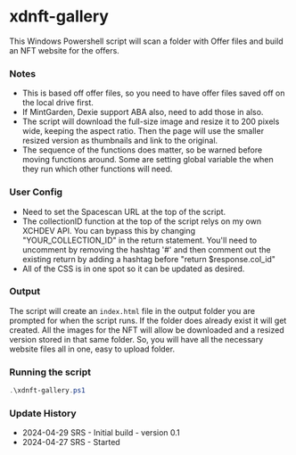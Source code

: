# xdnft-gallery

This Windows Powershell script will scan a folder with Offer files and build an NFT website for the offers. 

### Notes

* This is based off offer files, so you need to have offer files saved off on the local drive first.
* If MintGarden, Dexie support ABA also, need to add those in also.
* The script will download the full-size image and resize it to 200 pixels wide, keeping the aspect ratio. Then the page will use the smaller resized version as thumbnails and link to the original.
* The sequence of the functions does matter, so be warned before moving functions around. Some are setting global variable the when they run which other functions will need.

### User Config

* Need to set the Spacescan URL at the top of the script.
* The collectionID function at the top of the script relys on my own XCHDEV API. You can bypass this by changing "YOUR_COLLECTION_ID" in the return statement. You'll need to uncomment by removing the hashtag '#' and then comment out the existing return by adding a hashtag before "return $response.col_id"
* All of the CSS is in one spot so it can be updated as desired.

### Output

The script will create an `index.html` file in the output folder you are prompted for when the script runs. If the folder does already exist it will get created. All the images for the NFT will allow be downloaded and a resized version stored in that same folder. So, you will have all the necessary website files all in one, easy to upload folder.

### Running the script

```PowerShell
.\xdnft-gallery.ps1
```

### Update History

* 2024-04-29 SRS - Initial build - version 0.1
* 2024-04-27 SRS - Started
